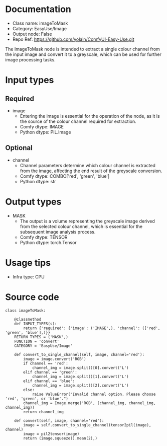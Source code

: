 # Documentation
- Class name: imageToMask
- Category: EasyUse/Image
- Output node: False
- Repo Ref: https://github.com/yolain/ComfyUI-Easy-Use.git

The ImageToMask node is intended to extract a single colour channel from the input image and convert it to a greyscale, which can be used for further image processing tasks.

# Input types
## Required
- image
    - Entering the image is essential for the operation of the node, as it is the source of the colour channel required for extraction.
    - Comfy dtype: IMAGE
    - Python dtype: PIL.Image
## Optional
- channel
    - Channel parameters determine which colour channel is extracted from the image, affecting the end result of the greyscale conversion.
    - Comfy dtype: COMBO['red', 'green', 'blue']
    - Python dtype: str

# Output types
- MASK
    - The output is a volume representing the greyscale image derived from the selected colour channel, which is essential for the subsequent image analysis process.
    - Comfy dtype: TENSOR
    - Python dtype: torch.Tensor

# Usage tips
- Infra type: CPU

# Source code
```
class imageToMask:

    @classmethod
    def INPUT_TYPES(s):
        return {'required': {'image': ('IMAGE',), 'channel': (['red', 'green', 'blue'],)}}
    RETURN_TYPES = ('MASK',)
    FUNCTION = 'convert'
    CATEGORY = 'EasyUse/Image'

    def convert_to_single_channel(self, image, channel='red'):
        image = image.convert('RGB')
        if channel == 'red':
            channel_img = image.split()[0].convert('L')
        elif channel == 'green':
            channel_img = image.split()[1].convert('L')
        elif channel == 'blue':
            channel_img = image.split()[2].convert('L')
        else:
            raise ValueError("Invalid channel option. Please choose 'red', 'green', or 'blue'.")
        channel_img = Image.merge('RGB', (channel_img, channel_img, channel_img))
        return channel_img

    def convert(self, image, channel='red'):
        image = self.convert_to_single_channel(tensor2pil(image), channel)
        image = pil2tensor(image)
        return (image.squeeze().mean(2),)
```